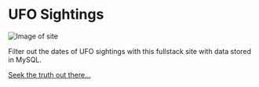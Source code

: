# UFO Sightings

![Image of site](https://puu.sh/DL9yt/3089875712.jpg)

Filter out the dates of UFO sightings with this fullstack site with data stored in MySQL. 

[Seek the truth out there...](https://thawing-falls-83035.herokuapp.com/)
